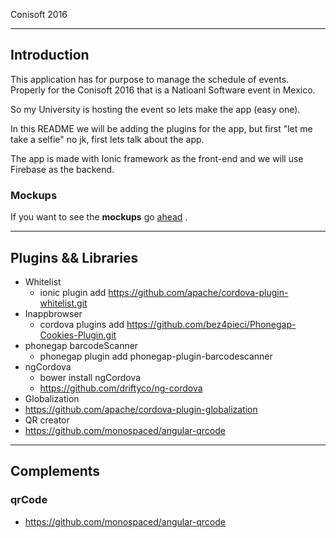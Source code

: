 Conisoft 2016 
*****

## Introduction

This application has for purpose to manage the schedule of events.
Properly for the Conisoft 2016 that is a Natioanl Software event in Mexico.

So my University is hosting the event so lets make the app (easy one).

In this README we will be adding the plugins for the app, but first "let me take a selfie" no jk, first lets
talk about the app.

The app is made with Ionic framework as the front-end and we will use Firebase as the backend.



### Mockups 
If you want to see the **mockups** go [ahead](https://github.com/eduardosanzb/conisoftApp/tree/master/Mockups) .
***


## Plugins && Libraries

- Whitelist
  - ionic plugin add https://github.com/apache/cordova-plugin-whitelist.git
- Inappbrowser
  - cordova plugins add https://github.com/bez4pieci/Phonegap-Cookies-Plugin.git
- phonegap barcodeScanner 
  - phonegap plugin add phonegap-plugin-barcodescanner
- ngCordova
  - bower install ngCordova
  - https://github.com/driftyco/ng-cordova
- Globalization
 - https://github.com/apache/cordova-plugin-globalization
- QR creator
 - https://github.com/monospaced/angular-qrcode
 
***

## Complements

### qrCode
- https://github.com/monospaced/angular-qrcode

